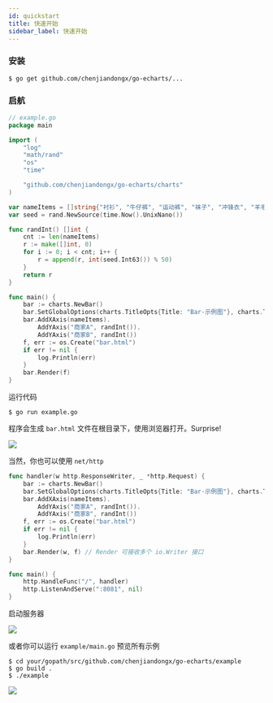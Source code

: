 ```yaml
---
id: quickstart
title: 快速开始
sidebar_label: 快速开始
---
```


### 安装

```shell
$ go get github.com/chenjiandongx/go-echarts/...
```

### 启航

```go
// example.go
package main

import (
    "log"
    "math/rand"
    "os"
    "time"

    "github.com/chenjiandongx/go-echarts/charts"
)

var nameItems = []string{"衬衫", "牛仔裤", "运动裤", "袜子", "冲锋衣", "羊毛衫"}
var seed = rand.NewSource(time.Now().UnixNano())

func randInt() []int {
    cnt := len(nameItems)
    r := make([]int, 0)
    for i := 0; i < cnt; i++ {
        r = append(r, int(seed.Int63()) % 50)
    }
    return r
}

func main() {
    bar := charts.NewBar()
    bar.SetGlobalOptions(charts.TitleOpts{Title: "Bar-示例图"}, charts.ToolboxOpts{Show: true})
    bar.AddXAxis(nameItems).
        AddYAxis("商家A", randInt()).
        AddYAxis("商家B", randInt())
    f, err := os.Create("bar.html")
    if err != nil {
        log.Println(err)
    }
    bar.Render(f)
}
```

运行代码

```shell
$ go run example.go
```

程序会生成 `bar.html` 文件在根目录下，使用浏览器打开。Surprise!

![](https://user-images.githubusercontent.com/19553554/52197440-843a5200-289a-11e9-8601-3ce8d945b04a.gif)

当然，你也可以使用 `net/http`

```go
func handler(w http.ResponseWriter, _ *http.Request) {
    bar := charts.NewBar()
    bar.SetGlobalOptions(charts.TitleOpts{Title: "Bar-示例图"}, charts.ToolboxOpts{Show: true})
    bar.AddXAxis(nameItems).
        AddYAxis("商家A", randInt()).
        AddYAxis("商家B", randInt())
    f, err := os.Create("bar.html")
    if err != nil {
        log.Println(err)
    }
    bar.Render(w, f) // Render 可接收多个 io.Writer 接口
}

func main() {
    http.HandleFunc("/", handler)
    http.ListenAndServe(":8081", nil)
}
```

启动服务器

![](https://user-images.githubusercontent.com/19553554/52198001-6a9a0a00-289c-11e9-9daa-e6637b4ae527.png)

或者你可以运行 `example/main.go` 预览所有示例

```shell
$ cd your/gopath/src/github.com/chenjiandongx/go-echarts/example
$ go build .
$ ./example
```

![](https://user-images.githubusercontent.com/19553554/52496959-cdc6cc00-2c0f-11e9-8bab-8e39a050ad91.png)
